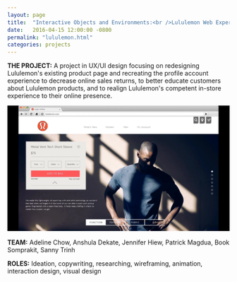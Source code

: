 ```yaml
---
layout: page
title:  "Interactive Objects and Environments:<br />Lululemon Web Experience Redesign"
date:   2016-04-15 12:00:00 -0800
permalink: "lululemon.html"
categories: projects
---
```

<b>THE PROJECT:</b>  A project in UX/UI design focusing on redesigning Lululemon's existing product page and recreating the profile account experience to decrease online sales returns, to better educate customers about Lululemon products, and to realign Lululemon's competent in-store experience to their online presence.

<div id="gallery">
	<div class="row">
  		<article class="12u$(small) work-item">
			<a href="https://youtu.be/3pfAGyOfP54" data-poptrox="youtube,1280x720" class="image fit thumb"><img src="images/project-thumbnails/lululemon.png" title="Interactive Objects and Environments: Lululemon Web Experience Redesign" /></a>
		</article>
	</div>
</div>

<b>TEAM:</b> Adeline Chow, Anshula Dekate, Jennifer Hiew, Patrick Magdua, Book Somprakit, Sanny Trinh

<b>ROLES:</b> Ideation, copywriting, researching, wireframing, animation, interaction design, visual design
